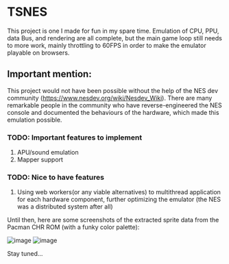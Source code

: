 # TSNES

This project is one I made for fun in my spare time. Emulation of CPU, PPU, data Bus, and rendering are all complete, but the main game loop still needs to more work, mainly throttling to 60FPS in order to make the emulator playable on browsers.

## Important mention:
This project would not have been possible without the help of the NES dev community (https://www.nesdev.org/wiki/Nesdev_Wiki). There are many remarkable people in the community who have reverse-engineered the NES console and documented the behaviours of the hardware, which made this emulation possible.

### TODO: Important features to implement

1. APU/sound emulation
2. Mapper support

### TODO: Nice to have features
1. Using web workers(or any viable alternatives) to multithread application for each hardware component, further optimizing the emulator (the NES was a distributed system after all)

Until then, here are some screenshots of the extracted sprite data from the Pacman CHR ROM (with a funky color palette):

![image](https://github.com/a-N21029/TSNES_emulator/assets/92868415/a5485dfc-9bac-403c-943f-bd653f3f3049)
![image](https://github.com/a-N21029/TSNES_emulator/assets/92868415/facaf700-2704-4af4-91b7-af261a1c6147)

Stay tuned...
